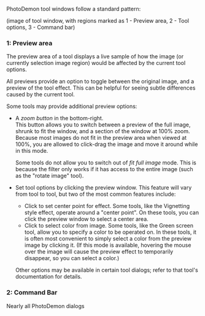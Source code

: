 PhotoDemon tool windows follow a standard pattern:

(image of tool window, with regions marked as 1 - Preview area, 2 - Tool options, 3 - Command bar)

### 1: Preview area

The preview area of a tool displays a live sample of how the image (or currently selection image region) would be affected by the current tool options.  

All previews provide an option to toggle between the original image, and a preview of the tool effect.  This can be helpful for seeing subtle differences caused by the current tool.

Some tools may provide additional preview options:

- A *zoom button* in the bottom-right.  
    This button allows you to switch between a preview of the full image, shrunk to fit the window, and a section of the window at 100% zoom.  Because most images do not fit in the preview area when viewed at 100%, you are allowed to click-drag the image and move it around while in this mode.
	
	Some tools do not allow you to switch out of *fit full image* mode.  This is because the filter only works if it has access to the entire image (such as the "rotate image" tool).
	
- Set tool options by clicking the preview window.
    This feature will vary from tool to tool, but two of the most common features include:
	
	- Click to set center point for effect.  Some tools, like the Vignetting style effect, operate around a "center point".  On these tools, you can click the preview window to select a center area.
	- Click to select color from image.  Some tools, like the Green screen tool, allow you to specify a color to be operated on.  In these tools, it is often most convenient to simply select a color from the preview image by clicking it.  (If this mode is available, hovering the mouse over the image will cause the preview effect to temporarily disappear, so you can select a color.)
	
	Other options may be available in certain tool dialogs; refer to that tool's documentation for details.
	
### 2: Command Bar

Nearly all PhotoDemon dialogs